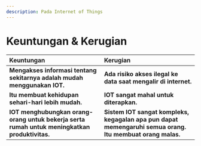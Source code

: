 ```yaml
---
description: Pada Internet of Things
---
```


# Keuntungan & Kerugian



|                     Keuntungan |                                Kerugian |
| :--- | :--- |
| **Mengakses informasi tentang sekitarnya adalah mudah menggunakan IOT.** | **Ada risiko akses ilegal ke data saat mengalir di internet.** |
| **Itu membuat kehidupan sehari-hari lebih mudah.** | **IOT sangat mahal untuk diterapkan.** |
| **IOT menghubungkan orang-orang untuk bekerja serta rumah untuk meningkatkan produktivitas.** | **Sistem IOT sangat kompleks, kegagalan apa pun dapat memengaruhi semua orang. Itu membuat orang malas.** |

